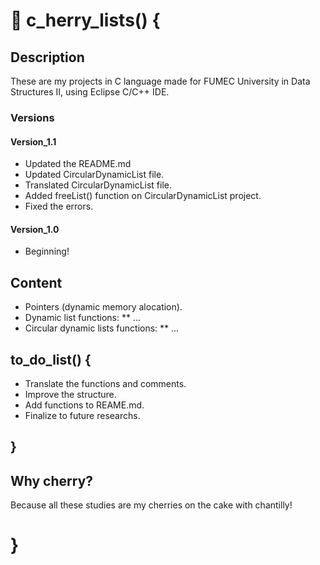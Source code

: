 # :cherries: c_herry_lists() {

## Description

These are my projects in C language made for FUMEC University in Data Structures II, using Eclipse C/C++ IDE.

### Versions ###

#### Version_1.1 ####

* Updated the README.md
* Updated CircularDynamicList file.
* Translated CircularDynamicList file.
* Added freeList() function on CircularDynamicList project.
* Fixed the errors.

#### Version_1.0 ####

* Beginning!

## Content

* Pointers (dynamic memory alocation).
* Dynamic list functions:
** ...
* Circular dynamic lists functions:
** ...

## to_do_list() {

* Translate the functions and comments.
* Improve the structure.
* Add functions to REAME.md.
* Finalize to future researchs.

## }

## Why cherry?

Because all these studies are my cherries on the cake with chantilly!

# }